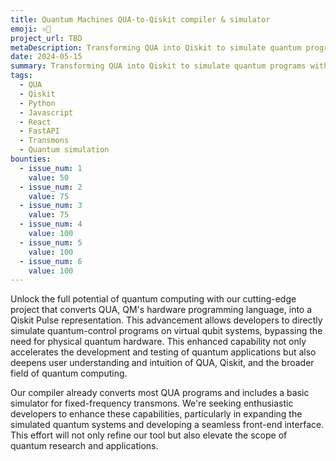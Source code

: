 ```yaml
---
title: Quantum Machines QUA-to-Qiskit compiler & simulator
emoji: ⚛️🐍
project_url: TBD
metaDescription: Transforming QUA into Qiskit to simulate quantum programs without hardware constraints.
date: 2024-05-15
summary: Transforming QUA into Qiskit to simulate quantum programs without hardware constraints.
tags:
  - QUA
  - Qiskit
  - Python
  - Javascript
  - React
  - FastAPI
  - Transmons
  - Quantum simulation
bounties:
  - issue_num: 1
    value: 50
  - issue_num: 2
    value: 75
  - issue_num: 3
    value: 75
  - issue_num: 4
    value: 100
  - issue_num: 5
    value: 100
  - issue_num: 6
    value: 100
---
```


Unlock the full potential of quantum computing with our cutting-edge project that converts QUA, QM's hardware programming language, into a Qiskit Pulse representation. This advancement allows developers to directly simulate quantum-control programs on virtual qubit systems, bypassing the need for physical quantum hardware. This enhanced capability not only accelerates the development and testing of quantum applications but also deepens user understanding and intuition of QUA, Qiskit, and the broader field of quantum computing.

Our compiler already converts most QUA programs and includes a basic simulator for fixed-frequency transmons. We're seeking enthusiastic developers to enhance these capabilities, particularly in expanding the simulated quantum systems and developing a seamless front-end interface. This effort will not only refine our tool but also elevate the scope of quantum research and applications.
